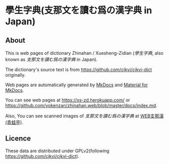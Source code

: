 # 學生字典(支那文を讀む爲の漢字典 in Japan)

## About

This is web pages of dictionary Zhinahan / Xuesheng-Zidian (_學生字典_, also known as _支那文を讀む爲の漢字典_ in Japan).

The dictionary's source text is from https://github.com/cjkvi/cjkvi-dict originally.

Web pages are automatically generated by [MkDocs](https://www.mkdocs.org/) and [Material for MkDocs](https://squidfunk.github.io/mkdocs-material/).

You can see web pages at https://xs-zd.herokuapp.com/ or https://github.com/yokenzan/zhinahan.web/blob/master/docs/index.md.

Also, You can see scanned images of _支那文を讀む爲の漢字典_ at [WEB支那漢(青蛙亭)](https://www.seiwatei.net/chinakan/chinabhp.cgi).

## Licence

These data are distributed under GPLv2(following https://github.com/cjkvi/cjkvi-dict).
